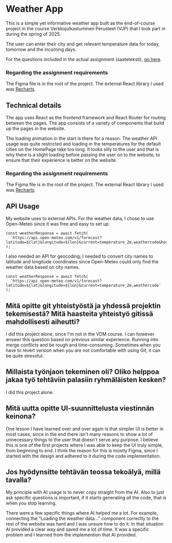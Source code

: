 # Weather App

This is a simple yet informative weather app built as the end-of-course project in the course Verkkojulkastuminen Perusteet (VJP) that I took part in during the spring of 2025. 

The user can enter their city and get relevant temperature data for today, tomorrow and the incoming days.

For the questions included in the actual assignment (saateteksti), [go here](#mitä-opitte-git-yhteistyöstä-ja-yhdessä-projektin-tekemisestä-mitä-haasteita-yhteistyö-gitissä-mahdollisesti-aiheutti).

### Regarding the assignment requirements
The Figma file is in the root of the project. The external React library I used was [Recharts](https://recharts.org/en-US).


## Technical details

The app uses React as the frontend framework and React Router for routing between the pages. The app consists of a variety of components that build up the pages in the website.

The loading animation in the start is there for a reason. The weather API usage was quite restricted and loading in the temperatures for the default cities on the HomePage take too long. It looks silly to the user and that is why there is a slight loading before passing the user on to the website, to ensure that their experience is better on the website.

### Regarding the assignment requirements
The Figma file is in the root of the project. The external React library I used was [Recharts](https://recharts.org/en-US).

## API Usage

My website uses to external APIs. For the weather data, I chose to use Open-Meteo since it was free and easy to set up. 

```
const weatherResponse = await fetch(
  `https://api.open-meteo.com/v1/forecast?latitude=${lat}&longitude=${lon}&current=temperature_2m,weathercode&hourly=temperature_2m&daily=weathercode,temperature_2m_max,temperature_2m_min&timezone=auto&forecast_days=7`
);
```

I also needed an API for geocoding; I needed to convert city names to latitude and longitude coordinates since Open-Meteo could only find the weather data based on city names. 

```
const weatherResponse = await fetch(
  `https://api.open-meteo.com/v1/forecast?latitude=${lat}&longitude=${lon}&current=temperature_2m,weathercode`
);

```

## Mitä opitte git yhteistyöstä ja yhdessä projektin tekemisestä? Mitä haasteita yhteistyö gitissä mahdollisesti aiheutti?

I did this project alone, since I'm not in the VDM course. I can however answer this question based on previous similar experience. Running into merge conflicts and be rough and time-consuming. Sometimes when you have to revert version when you are not comfortable with using Git, it can be quite stressful.

## Millaista työnjaon tekeminen oli? Oliko helppoa jakaa työ tehtäviin palasiin ryhmäläisten kesken?

I did this project alone.

## Mitä uutta opitte UI-suunnittelusta viestinnän keinona?

One lesson I have learned over and over again is that simpler UI is better in most cases, since in the end there isn't many reasons to show a lot of unnecessary things to the user that doesn't serve any purpose. I believe this is one of the first projects where I was able to keep the UI truly simple, from beginning to end. I think the reason for this is mostly Figma, since I started with the design and adhered to it during the code implementation. 

## Jos hyödynsitte tehtävän teossa tekoälyä, millä tavalla?

My principle with AI usage is to never copy straight from the AI. Also to just ask specific questions is important, if it starts generating all the code, that is when you stop learning. 

There were a few specific things where AI helped me a lot. For example, connecting the "Loading the weather data..." component correctly to the rest of the website was hard and I was unsure how to do it. In that situation AI provided a clear way and saved me a lot of time. It was a specific problem and I learned from the implemention that AI provided.